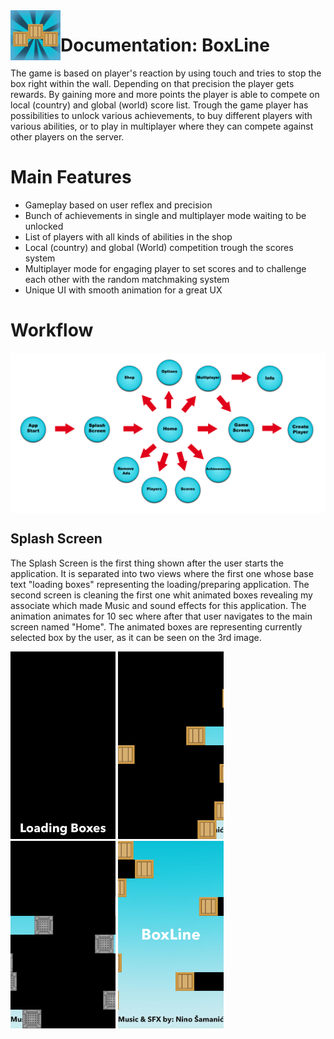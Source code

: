 
<img align="left" width="80" height="80" src="images/Icon-Spotlight-40@2x.png">

# Documentation: BoxLine
The game is based on player's reaction by using touch and tries to stop the box right within the wall. Depending on that precision the player gets rewards. By gaining more and more points the player is able to compete on local (country) and global (world) score list. Trough the game player has possibilities to unlock various achievements, to buy different players with various abilities, or to play in multiplayer where they can compete against other players on the server.

# Main Features
- Gameplay based on user reflex and precision
- Bunch of achievements in single and multiplayer mode waiting to be unlocked 
- List of players with all kinds of abilities in the shop
- Local (country) and global (World) competition trough the scores system
- Multiplayer mode for engaging player to set scores and to challenge each other with the random matchmaking system
- Unique UI with smooth animation for a great UX

# Workflow
<p align="center">
  <img align="center" width="512" height="256" src="images/appWorkflow.png">
</p>
 
## Splash Screen
The Splash Screen is the first thing shown after the user starts the application. It is separated into two views where the first one whose base text "loading boxes" representing the loading/preparing application. The second screen is cleaning the first one whit animated boxes revealing my associate which made Music and sound effects for this application. The animation animates for 10 sec where after that user navigates to the main screen named "Home". The animated boxes are representing currently selected box by the user, as it can be seen on the 3rd image.

 <img src="images/screenSplash1.png" widht= 150 height = 300  hspace="0"/> <img src="images/screenSplash2.png" widht= 150 height = 300  hspace="0"/> <img src="images/screenSplash4.png" widht= 150 height = 300  hspace="0"/> <img src="images/screenSplash3.png" widht= 150 height = 300  hspace="0"/>



